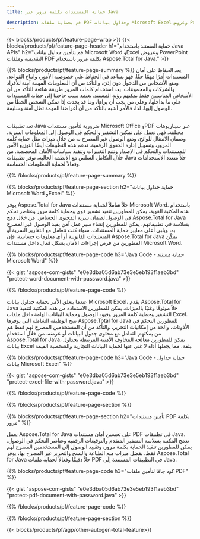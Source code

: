 ```yaml
---
title: حماية المستندات بكلمة مرور عبر Java 

description: قم بحماية ملفات PDF وجداول بيانات Microsoft Excel وعروض PowerPoint التقديمية ومستندات Word عبر تطبيق Java الخاص بك. تطبيق كلمة المرور بكل سهولة.
---
```


{{< blocks/products/pf/feature-page-wrap >}}
{{< blocks/products/pf/feature-page-header h1="حماية المستند باستخدام Java APIs" h2="قم بتأمين جداول بيانات Microsoft Word وExcel وعروض PowerPoint التقديمية وملفات PDF بكلمة مرور باستخدام Aspose.Total for Java." >}}

{{% blocks/products/pf/feature-page-summary %}}
يعد الحفاظ على أمان المستندات أمرًا مهمًا حقًا. فهو يساعد في الحفاظ على خصوصية الأمور، واتباع القواعد، ومنع الأشخاص من الدخول دون إذن، والتأكد من أن المعلومات المهمة آمنة للأفراد والشركات والمجموعات. يعد استخدام كلمات المرور طريقة شائعة للتأكد من أن الأشخاص المناسبين فقط يمكنهم رؤية المستند. يعتمد سبب حاجتنا إلى حماية المستندات على ما بداخلها، وعلى من يجب أن يراها، وما قد يحدث إذا تمكن الشخص الخطأ من الوصول إليها. لذا، فالأمر أشبه بالتأكد من أن أغراضنا المهمة تظل آمنة وسليمة. <br /><br />

تعد تطبيقات Java ضرورية لتأمين مستندات Microsoft Office وPDF عبر سيناريوهات مختلفة. فهي تعمل على تمكين التشفير والتحكم في الوصول إلى المعلومات السرية، وضمان الامتثال للوائح، ومنع الوصول غير المصرح به من خلال ميزات مثل حماية كلمة المرور، وتسهيل إدارة الحقوق الرقمية. تدعم هذه التطبيقات أيضًا التوزيع الآمن للمستندات والتحكم في الإصدار وتتبع التغييرات وتنفيذ سياسات الأمان المخصصة. من خلال التكامل السلس مع الأنظمة الحالية، توفر تطبيقات Java حلاً متعدد الاستخدامات وفعالاً لحماية المعلومات الحساسة.

{{% /blocks/products/pf/feature-page-summary  %}}


{{% blocks/products/pf/feature-page-section  h2="حماية جداول بيانات Microsoft Word وExcel" %}}

يوفر Aspose.Total for Java حلاً شاملاً لحماية مستندات Microsoft Word. باستخدام هذه المكتبة القوية، يمكن للمطورين تنفيذ تشفير قوي وحماية كلمة مرور وعناصر تحكم في الوصول لضمان سرية المحتوى الحساس. من خلال دمج Aspose.Total for Java بسلاسة في تطبيقاتهم، يمكن للمطورين إنشاء سير عمل آمن يقيد الوصول غير المصرح به، ويلبي أعلى معايير حماية المستندات. سواء كنت تتعامل مع التقارير السرية أو المستندات القانونية أو أي معلومات حساسة، فإن Aspose.Total for Java يمكّن المطورين من فرض إجراءات الأمان بشكل فعال داخل مستندات Microsoft Word. <br />

{{% blocks/products/pf/feature-page-code h3="Java Code - حماية مستند Microsoft Word" %}}

{{< gist "aspose-com-gists" "e0e3dba05d6ab73e3e5eb193f1aeb3bd" "protect-word-document-with-password.java" >}}

{{% /blocks/products/pf/feature-page-code  %}}

عندما يتعلق الأمر بحماية جداول بيانات Microsoft Excel، يقدم Aspose.Total for Java حلاً موثوقًا وغنيًا بالميزات. يمكن للمطورين الاستفادة من هذه المكتبة لتنفيذ التشفير وحماية كلمة المرور وقيود الوصول وحماية البيانات الهامة داخل ملفات Excel. تتيح الوظيفة الشاملة التي يوفرها Aspose.Total for Java للمطورين التحكم في الأذونات، والحد من إمكانيات التحرير، والتأكد من أن المستخدمين المصرح لهم فقط هم من يمكنهم التعامل مع محتوى جدول البيانات أو عرضه. من خلال استخدام Aspose.Total for Java، يمكن للمطورين معالجة المخاوف الأمنية المرتبطة بجداول بيانات Excel بثقة، مما يجعلها أداة لا غنى عنها لحماية البيانات التجارية والشخصية القيمة.

{{% blocks/products/pf/feature-page-code h3="Java Code - حماية جداول بيانات Microsoft Excel" %}}

{{< gist "aspose-com-gists" "e0e3dba05d6ab73e3e5eb193f1aeb3bd" "protect-excel-file-with-password.java" >}}

{{% /blocks/products/pf/feature-page-code  %}}

{{% /blocks/products/pf/feature-page-section %}}

{{% blocks/products/pf/feature-page-section  h2="تأمين مستندات PDF بكلمة مرور" %}}

يعمل Aspose.Total for Java على تحسين أمان مستندات PDF في تطبيقات Java. تدمج المكتبة بسلاسة التشفير المتقدم والتوقيعات الرقمية وعناصر التحكم في الوصول. يمكن للمطورين تنفيذ الحماية بكلمة مرور، وتقييد الوصول إلى المستخدمين المصرح لهم فقط. بفضل ميزات منع الطباعة والنسخ والتحرير غير المصرح بها، يوفر Aspose.Total for Java حلاً دقيقًا وفعالاً لحماية ملفات PDF في التطبيقات المستندة إلى Java. <br />

{{% blocks/products/pf/feature-page-code h3="كود جافا لتأمين ملفات PDF" %}}

{{< gist "aspose-com-gists" "e0e3dba05d6ab73e3e5eb193f1aeb3bd" "protect-pdf-document-with-password.java" >}}

{{% /blocks/products/pf/feature-page-code  %}}

{{% /blocks/products/pf/feature-page-section %}}

{{< blocks/products/pf/agp/other-autogen-total-feature>}}